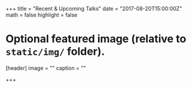 +++
title = "Recent & Upcoming Talks"
date = "2017-08-20T15:00:00Z"
math = false
highlight = false

# Optional featured image (relative to `static/img/` folder).
[header]
image = ""
caption = ""

+++
